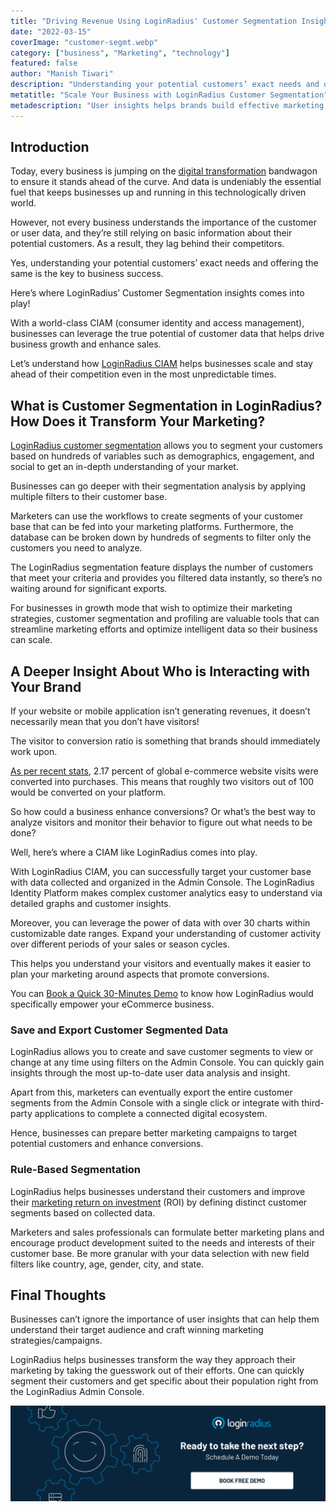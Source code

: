 ```yaml
---
title: "Driving Revenue Using LoginRadius' Customer Segmentation Insights"
date: "2022-03-15"
coverImage: "customer-segmt.webp"
category: ["business", "Marketing", "technology"]
featured: false 
author: "Manish Tiwari"
description: "Understanding your potential customers’ exact needs and offering the same is the key to business success. Let’s understand how LoginRadius CIAM helps businesses scale and stay ahead of their competition even in the most unpredictable times."
metatitle: "Scale Your Business with LoginRadius Customer Segmentation"
metadescription: "User insights helps brands build effective marketing campaigns and drive growth. Learn how LoginRadius customer segmentation can help pave the path."
---
```


## Introduction

Today, every business is jumping on the [digital transformation](https://www.loginradius.com/blog/identity/what-is-digital-transformation/) bandwagon to ensure it stands ahead of the curve. And data is undeniably the essential fuel that keeps businesses up and running in this technologically driven world.

However, not every business understands the importance of the customer or user data, and they’re still relying on basic information about their potential customers. As a result, they lag behind their competitors. 

Yes, understanding your potential customers’ exact needs and offering the same is the key to business success. 

Here’s where LoginRadius’ Customer Segmentation insights comes into play! 

With a world-class CIAM (consumer identity and access management), businesses can leverage the true potential of customer data that helps drive business growth and enhance sales. 

Let’s understand how [LoginRadius CIAM](https://www.loginradius.com/) helps businesses scale and stay ahead of their competition even in the most unpredictable times. 


## What is Customer Segmentation in LoginRadius? How Does it Transform Your Marketing?

[LoginRadius customer segmentation](https://www.loginradius.com/customer-segmentation/) allows you to segment your customers based on hundreds of variables such as demographics, engagement, and social to get an in-depth understanding of your market. 

Businesses can go deeper with their segmentation analysis by applying multiple filters to their customer base. 

Marketers can use the workflows to create segments of your customer base that can be fed into your marketing platforms. Furthermore, the database can be broken down by hundreds of segments to filter only the customers you need to analyze.

The LoginRadius segmentation feature displays the number of customers that meet your criteria and provides you filtered data instantly, so there’s no waiting around for significant exports.

For businesses in growth mode that wish to optimize their marketing strategies, customer segmentation and profiling are valuable tools that can streamline marketing efforts and optimize intelligent data so their business can scale.


## A Deeper Insight About Who is Interacting with Your Brand

If your website or mobile application isn’t generating revenues, it doesn’t necessarily mean that you don’t have visitors!

The visitor to conversion ratio is something that brands should immediately work upon.

[As per recent stats](https://www.statista.com/statistics/439576/online-shopper-conversion-rate-worldwide/), 2.17 percent of global e-commerce website visits were converted into purchases. This means that roughly two visitors out of 100 would be converted on your platform.

So how could a business enhance conversions? Or what’s the best way to analyze visitors and monitor their behavior to figure out what needs to be done?

Well, here’s where a CIAM like LoginRadius comes into play.

With LoginRadius CIAM, you can successfully target your customer base with data collected and organized in the Admin Console. The LoginRadius Identity Platform makes complex customer analytics easy to understand via detailed graphs and customer insights.

Moreover, you can leverage the power of data with over 30 charts within customizable date ranges. Expand your understanding of customer activity over different periods of your sales or season cycles.

This helps you understand your visitors and eventually makes it easier to plan your marketing around aspects that promote conversions.

You can [Book a Quick 30-Minutes Demo](https://www.loginradius.com/live-demo2/) to know how LoginRadius would specifically empower your eCommerce business.


### Save and Export Customer Segmented Data

LoginRadius allows you to create and save customer segments to view or change at any time using filters on the Admin Console. You can quickly gain insights through the most up-to-date user data analysis and insight.

Apart from this, marketers can eventually export the entire customer segments from the Admin Console with a single click or integrate with third-party applications to complete a connected digital ecosystem.

Hence, businesses can prepare better marketing campaigns to target potential customers and enhance conversions. 


### Rule-Based Segmentation

LoginRadius helps businesses understand their customers and improve their [marketing return on investment](https://www.loginradius.com/blog/identity/loginradius-roi-enterprises-infographic/) (ROI) by defining distinct customer segments based on collected data.

Marketers and sales professionals can formulate better marketing plans and encourage product development suited to the needs and interests of their customer base. Be more granular with your data selection with new field filters like country, age, gender, city, and state. 


## Final Thoughts 

Businesses can’t ignore the importance of user insights that can help them understand their target audience and craft winning marketing strategies/campaigns.

LoginRadius helps businesses transform the way they approach their marketing by taking the guesswork out of their efforts. One can quickly segment their customers and get specific about their population right from the LoginRadius Admin Console.

[![book-a-demo-loginradius](../../assets/book-a-demo-loginradius.webp)](https://www.loginradius.com/contact-us?utm_source=blog&utm_medium=web&utm_campaign=scale-business-with-loginradius-customer-segmentation)
